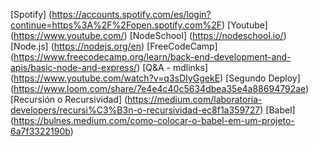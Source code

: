 [Spotify] (https://accounts.spotify.com/es/login?continue=https%3A%2F%2Fopen.spotify.com%2F)
[Youtube] (https://www.youtube.com/)
[NodeSchool] (https://nodeschool.io/)
[Node.js] (https://nodejs.org/en)
[FreeCodeCamp] (https://www.freecodecamp.org/learn/back-end-development-and-apis/basic-node-and-express/)
[Q&A - mdlinks] (https://www.youtube.com/watch?v=q3sDIyGgekE)
[Segundo Deploy] (https://www.loom.com/share/7e4e4c40c5634dbea35e4a88694792ae)
[Recursión o Recursividad] (https://medium.com/laboratoria-developers/recursi%C3%B3n-o-recursividad-ec8f1a359727)
[Babel] (https://bulnes.medium.com/como-colocar-o-babel-em-um-projeto-6a7f3322190b)